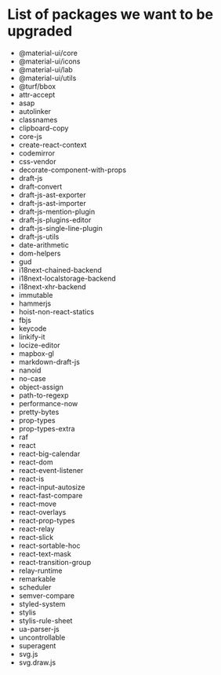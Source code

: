 # List of packages we want to be upgraded

- @material-ui\/core
- @material-ui\/icons
- @material-ui\/lab
- @material-ui\/utils
- @turf\/bbox
- attr-accept
- asap
- autolinker
- classnames
- clipboard-copy
- core-js
- create-react-context
- codemirror
- css-vendor
- decorate-component-with-props
- draft-js
- draft-convert
- draft-js-ast-exporter
- draft-js-ast-importer
- draft-js-mention-plugin
- draft-js-plugins-editor
- draft-js-single-line-plugin
- draft-js-utils
- date-arithmetic
- dom-helpers
- gud
- i18next-chained-backend
- i18next-localstorage-backend
- i18next-xhr-backend
- immutable
- hammerjs
- hoist-non-react-statics
- fbjs
- keycode
- linkify-it
- locize-editor
- mapbox-gl
- markdown-draft-js
- nanoid
- no-case
- object-assign
- path-to-regexp
- performance-now
- pretty-bytes
- prop-types
- prop-types-extra
- raf
- react
- react-big-calendar
- react-dom
- react-event-listener
- react-is
- react-input-autosize
- react-fast-compare
- react-move
- react-overlays
- react-prop-types
- react-relay
- react-slick
- react-sortable-hoc
- react-text-mask
- react-transition-group
- relay-runtime
- remarkable
- scheduler
- semver-compare
- styled-system
- stylis
- stylis-rule-sheet
- ua-parser-js
- uncontrollable
- superagent
- svg\.js
- svg\.draw\.js
